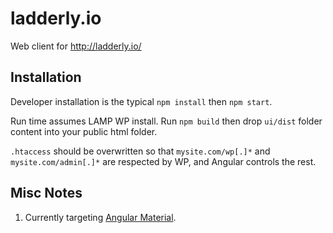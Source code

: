 # ladderly.io

Web client for http://ladderly.io/

## Installation

Developer installation is the typical `npm install` then `npm start`.

Run time assumes LAMP WP install. Run `npm build` then drop `ui/dist` folder content into your public html folder.

`.htaccess` should be overwritten so that `mysite.com/wp[.]*` and `mysite.com/admin[.]*` are respected by WP, and Angular controls the rest.

## Misc Notes

1. Currently targeting [Angular Material](https://material.angular.io/guide/theming).
